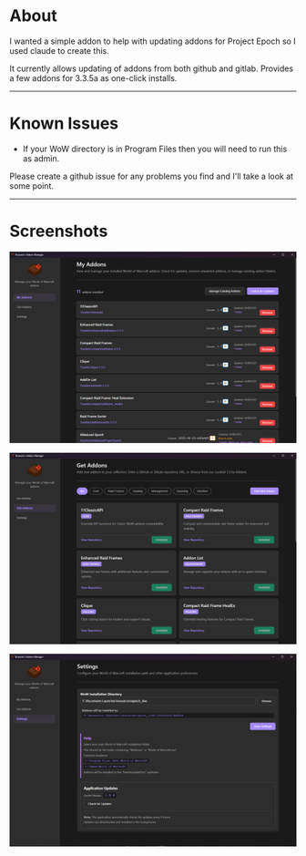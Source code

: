 <h1>About</h1>
I wanted a simple addon to help with updating addons for Project Epoch so I used claude to create this.

It currently allows updating of addons from both github and gitlab. 
Provides a few addons for 3.3.5a as one-click installs.

***
<h1>Known Issues</h1>

- If your WoW directory is in Program Files then you will need to run this as admin.

Please create a github issue for any problems you find and I'll take a look at some point.

***
<h1>Screenshots</h1>

![Brownie's Addon Manager](docs/images/MyAddonPage.png)

![Brownie's Addon Manager](docs/images/GetAddonsPage.png)

![Brownie's Addon Manager](docs/images/SettingsPage.png)


